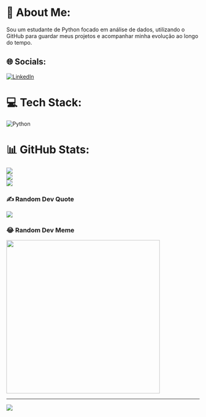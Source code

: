 # 💫 About Me:
Sou um estudante de Python focado em análise de dados, utilizando o GitHub para guardar meus projetos e acompanhar minha evolução ao longo do tempo.


## 🌐 Socials:
[![LinkedIn](https://img.shields.io/badge/LinkedIn-%230077B5.svg?logo=linkedin&logoColor=white)](https://linkedin.com/in/https://www.linkedin.com/in/matheuscastro27) 

# 💻 Tech Stack:
![Python](https://img.shields.io/badge/python-3670A0?style=flat-square&logo=python&logoColor=ffdd54)
# 📊 GitHub Stats:
![](https://github-readme-stats.vercel.app/api?username=CodTeteu&theme=dracula&hide_border=false&include_all_commits=false&count_private=false)<br/>
![](https://github-readme-streak-stats.herokuapp.com/?user=CodTeteu&theme=dracula&hide_border=false)<br/>
![](https://github-readme-stats.vercel.app/api/top-langs/?username=CodTeteu&theme=dracula&hide_border=false&include_all_commits=false&count_private=false&layout=compact)

### ✍️ Random Dev Quote
![](https://quotes-github-readme.vercel.app/api?type=horizontal&theme=radical)

### 😂 Random Dev Meme
<img src='https://randommeme-five.vercel.app/' style="height: 400px;"/>

---
[![](https://visitcount.itsvg.in/api?id=CodTeteu&icon=0&color=0)](https://visitcount.itsvg.in)

<!-- Proudly created with GPRM ( https://gprm.itsvg.in ) -->
